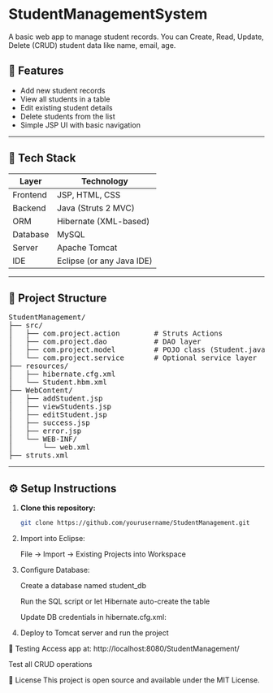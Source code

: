 # StudentManagementSystem
A basic web app to manage student records. You can Create, Read, Update, Delete (CRUD) student data like name, email, age.


## 🚀 Features

- Add new student records
- View all students in a table
- Edit existing student details
- Delete students from the list
- Simple JSP UI with basic navigation

---

## 🧰 Tech Stack

| Layer          | Technology           |
|----------------|----------------------|
| Frontend       | JSP, HTML, CSS       |
| Backend        | Java (Struts 2 MVC)  |
| ORM            | Hibernate (XML-based)|
| Database       | MySQL                |
| Server         | Apache Tomcat        |
| IDE            | Eclipse (or any Java IDE) |

---

## 📂 Project Structure

<pre>
StudentManagement/
├── src/
│   ├── com.project.action        # Struts Actions
│   ├── com.project.dao           # DAO layer
│   ├── com.project.model         # POJO class (Student.java)
│   └── com.project.service       # Optional service layer
├── resources/
│   ├── hibernate.cfg.xml
│   └── Student.hbm.xml
├── WebContent/
│   ├── addStudent.jsp
│   ├── viewStudents.jsp
│   ├── editStudent.jsp
│   ├── success.jsp
│   ├── error.jsp
│   └── WEB-INF/
│       └── web.xml
├── struts.xml
</pre>


---

## ⚙️ Setup Instructions

1. **Clone this repository:**
   ```bash
   git clone https://github.com/yourusername/StudentManagement.git
2. Import into Eclipse:

   File → Import → Existing Projects into Workspace

3. Configure Database:

   Create a database named student_db

   Run the SQL script or let Hibernate auto-create the table

   Update DB credentials in hibernate.cfg.xml:

4. Deploy to Tomcat server and run the project

🧪 Testing
Access app at: http://localhost:8080/StudentManagement/

Test all CRUD operations



📜 License
This project is open source and available under the MIT License.

